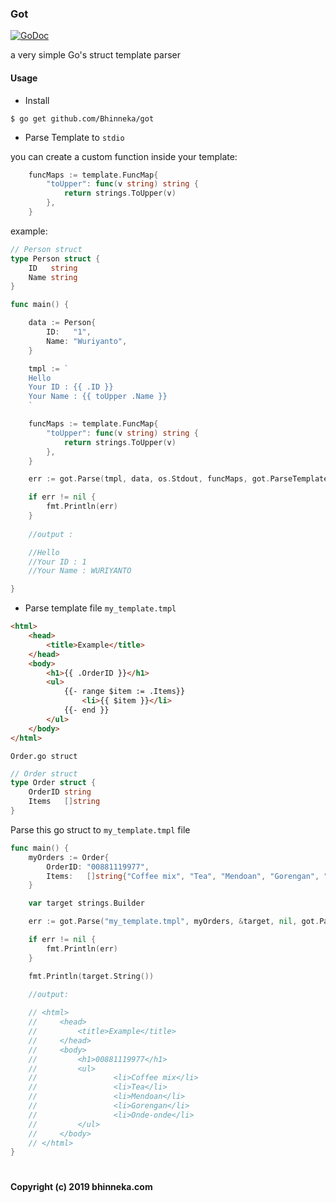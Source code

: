 ### Got

[![GoDoc](https://godoc.org/github.com/Bhinneka/got?status.svg)](https://godoc.org/github.com/Bhinneka/got)


a very simple Go's struct template parser

#### Usage

- Install
```shell
$ go get github.com/Bhinneka/got
```

- Parse Template to `stdio`

you can create a custom function inside your template:
```go
	funcMaps := template.FuncMap{
		"toUpper": func(v string) string {
			return strings.ToUpper(v)
		},
	}
```

example:
```go
// Person struct
type Person struct {
	ID   string
	Name string
}

func main() {

	data := Person{
		ID:   "1",
		Name: "Wuriyanto",
	}

	tmpl := `
	Hello
	Your ID : {{ .ID }}
	Your Name : {{ toUpper .Name }}
	`

	funcMaps := template.FuncMap{
		"toUpper": func(v string) string {
			return strings.ToUpper(v)
		},
	}

	err := got.Parse(tmpl, data, os.Stdout, funcMaps, got.ParseTemplateText)

	if err != nil {
		fmt.Println(err)
    }
    
    //output :

    //Hello
    //Your ID : 1
    //Your Name : WURIYANTO

}
```

- Parse template file
`my_template.tmpl`
```html
<html>
    <head>
        <title>Example</title>
    </head>
    <body>
        <h1>{{ .OrderID }}</h1>
        <ul>
            {{- range $item := .Items}}
                <li>{{ $item }}</li>
            {{- end }}
        </ul>
    </body>
</html>
```

`Order.go struct`
```go
// Order struct
type Order struct {
	OrderID string
	Items   []string
}
```

Parse this go struct to `my_template.tmpl` file
```go
func main() {
	myOrders := Order{
		OrderID: "00881119977",
		Items:   []string{"Coffee mix", "Tea", "Mendoan", "Gorengan", "Onde-onde"},
	}

	var target strings.Builder

	err := got.Parse("my_template.tmpl", myOrders, &target, nil, got.ParseTemplateFile)

	if err != nil {
		fmt.Println(err)
	}

    fmt.Println(target.String())
    
    //output:

    // <html>
    //     <head>
    //         <title>Example</title>
    //     </head>
    //     <body>
    //         <h1>00881119977</h1>
    //         <ul>
    //                 <li>Coffee mix</li>
    //                 <li>Tea</li>
    //                 <li>Mendoan</li>
    //                 <li>Gorengan</li>
    //                 <li>Onde-onde</li>
    //         </ul>
    //     </body>
    // </html>
}
```

#

#### Copyright (c) 2019 bhinneka.com